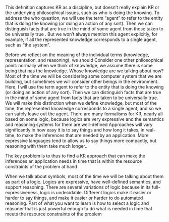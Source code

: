 ﻿This definition captures  KR as a discipline, but doesn’t really explain KR or the underlying philosophical issues, such as  who is doing the knowing. 
To address the who question, we will use the term “agent” to refer to the entity that is doing the knowing (or doing an action of any sort).
Then we can distinguish facts that are true in the mind of some agent from those  taken to be universally true .
But  we won’t always mention this agent explicitly, for example, if all the represented knowledge corresponds to a single agent, such as “the system”.

Before we reflect on the meaning of the individual terms (knowledge, representation, and reasoning), we should
Consider one other philosophical point: normally when we think of knowledge, we assume there is some being that has the knowledge.
Whose knowledge are we talking about now?
Most of the time we will be considering some computer system that we are building, but sometimes we will consider other beings in the environment.
Here, I will use the term agent to refer to the entity that is doing the knowing (or doing an action of any sort).
Then we can distinguish facts that are true in the mind of some agent from facts that are taken to be universally true.
We will make this distinction when we define knowledge, but most of the time, the represented knowledge corresponds to a single agent, and so we can safely leave out the agent.
There are many formalisms for KR, nearly all based on some logic, because logics are very expressive and the semantics and reasoning systems for them are well-defined 
Approaches will vary significantly in how easy it is to say things and how long it takes, in real-time, to make the inferences that are needed by an application.
More expressive languages tend to allow us to say things more compactly, but reasoning with them take much longer.. 

The key problem is to thus to  find a KR approach that can make the inferences an application needs in time that is within the resource constraints of the problem at hand
 

When we talk about symbols, most of the time we will be talking about them as part of a logic.
Logics are expressive, have well-defined semantics, and support reasoning.
There are several variations of logic because in its full-expressiveness, logic is undecidable.
Different logics make it easier or harder to say things, and make it easier or harder to do automated reasoning.
Part of what you want to learn is how to select a logic and reasoner that is just powerful enough to do what is needed in time that meets the resource constraints of the problem